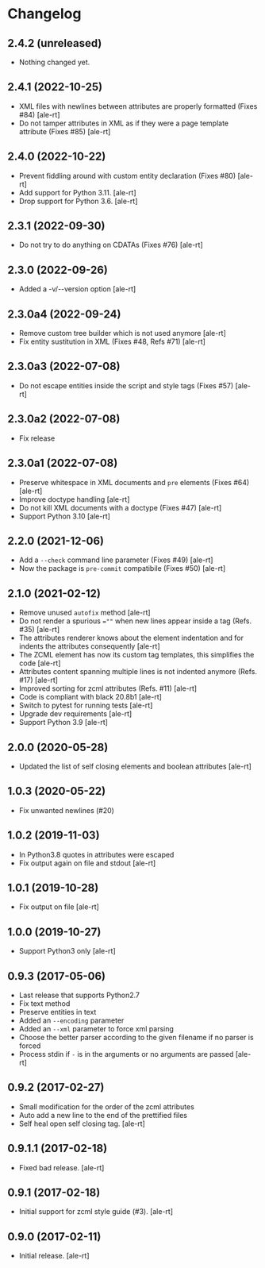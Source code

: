 # Changelog

2.4.2 (unreleased)
------------------

- Nothing changed yet.


2.4.1 (2022-10-25)
------------------

- XML files with newlines between attributes are properly formatted
  (Fixes #84)
  [ale-rt]
- Do not tamper attributes in XML as if they were a page template attribute
  (Fixes #85)
  [ale-rt]


2.4.0 (2022-10-22)
------------------

- Prevent fiddling around with custom entity declaration (Fixes #80)
  [ale-rt]
- Add support for Python 3.11.
  [ale-rt]
- Drop support for Python 3.6.
  [ale-rt]


2.3.1 (2022-09-30)
------------------

- Do not try to do anything on CDATAs (Fixes #76)
  [ale-rt]


2.3.0 (2022-09-26)
------------------

- Added a -v/--version option [ale-rt]


2.3.0a4 (2022-09-24)
--------------------

- Remove custom tree builder which is not used anymore [ale-rt]
- Fix entity sustitution in XML (Fixes #48, Refs #71) [ale-rt]


2.3.0a3 (2022-07-08)
--------------------

- Do not escape entities inside the script and style tags (Fixes #57) [ale-rt]


2.3.0a2 (2022-07-08)
--------------------

- Fix release


2.3.0a1 (2022-07-08)
--------------------

- Preserve whitespace in XML documents and `pre` elements (Fixes #64) [ale-rt]
- Improve doctype handling [ale-rt]
- Do not kill XML documents with a doctype (Fixes #47) [ale-rt]
- Support Python 3.10 [ale-rt]


2.2.0 (2021-12-06)
------------------

- Add a `--check` command line parameter (Fixes #49) [ale-rt]
- Now the package is `pre-commit` compatibile (Fixes #50) [ale-rt]


2.1.0 (2021-02-12)
------------------

- Remove unused `autofix` method [ale-rt]
- Do not render a spurious `=""` when new lines appear inside a tag (Refs. #35) [ale-rt]
- The attributes renderer knows about the element indentation
  and for indents the attributes consequently [ale-rt]
- The ZCML element has now its custom tag templates, this simplifies the code [ale-rt]
- Attributes content spanning multiple lines is not indented anymore (Refs. #17) [ale-rt]
- Improved sorting for zcml attributes (Refs. #11) [ale-rt]
- Code is compliant with black 20.8b1 [ale-rt]
- Switch to pytest for running tests [ale-rt]
- Upgrade dev requirements [ale-rt]
- Support Python 3.9 [ale-rt]


## 2.0.0 (2020-05-28)

- Updated the list of self closing elements and boolean attributes [ale-rt]


## 1.0.3 (2020-05-22)

- Fix unwanted newlines (#20)


## 1.0.2 (2019-11-03)

- In Python3.8 quotes in attributes were escaped
- Fix output again on file and stdout [ale-rt]

## 1.0.1 (2019-10-28)

- Fix output on file [ale-rt]

## 1.0.0 (2019-10-27)

- Support Python3 only [ale-rt]

## 0.9.3 (2017-05-06)

- Last release that supports Python2.7
- Fix text method
- Preserve entities in text
- Added an `--encoding` parameter
- Added an `--xml` parameter to force xml parsing
- Choose the better parser according to the given filename if no parser is forced
- Process stdin if `-` is in the arguments or no arguments are passed [ale-rt]

## 0.9.2 (2017-02-27)

- Small modification for the order of the zcml attributes
- Auto add a new line to the end of the prettified files
- Self heal open self closing tag. [ale-rt]

## 0.9.1.1 (2017-02-18)

- Fixed bad release. [ale-rt]

## 0.9.1 (2017-02-18)

- Initial support for zcml style guide (\#3). [ale-rt]

## 0.9.0 (2017-02-11)

- Initial release. [ale-rt]
